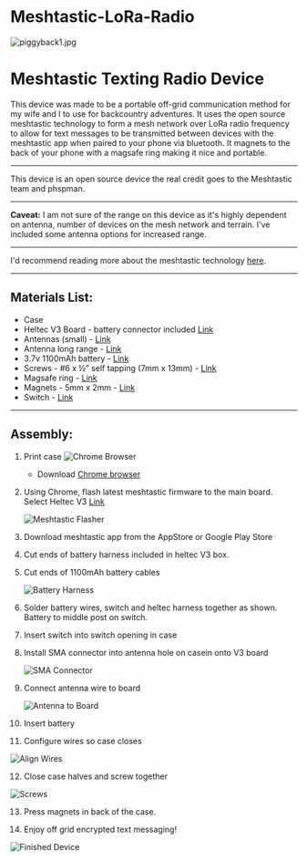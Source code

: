 # Meshtastic-LoRa-Radio

![piggyback1.jpg](meshtastic-project-photos/piggyback1.jpg)

  
# Meshtastic Texting Radio Device

This device was made to be a portable off-grid communication method for my wife and I to use for backcountry adventures. It uses the open source meshtastic technology to form a mesh network over LoRa radio frequency to allow for text messages to be transmitted between devices with the meshtastic app when paired to your phone via bluetooth. It magnets to the back of your phone with a magsafe ring making it nice and portable.

---

This device is an open source device the real credit goes to the Meshtastic team and phspman.

---

**Caveat:** I am not sure of the range on this device as it's highly dependent on antenna, number of devices on the mesh network and terrain. I've included some antenna options for increased range.

---

I'd recommend reading more about the meshtastic technology [here](https://meshtastic.org/).

---

## Materials List:

- Case
- Heltec V3 Board - battery connector included [Link](https://www.amazon.com/dp/B07FYWFH4C?psc=1&ref=ppx_yo2ov_dt_b_product_details)
- Antennas (small) - [Link](https://www.amazon.com/dp/B0BX2NFM9B?ref=ppx_yo2ov_dt_b_product_details&th=1)
- Antenna long range - [Link](https://www.amazon.com/gp/product/B0D3KPFVH3/ref=ox_sc_saved_image_4?smid=AQ0B8JRQY8X0X&psc=1)
- 3.7v 1100mAh battery - [Link](https://www.amazon.com/dp/B08FD39Y5R?psc=1&ref=ppx_yo2ov_dt_b_product_details)
- Screws - #6 x ½” self tapping (7mm x 13mm) - [Link](https://www.amazon.com/dp/B0B5CNQXMN?psc=1&ref=ppx_yo2ov_dt_b_product_details)
- Magsafe ring - [Link](https://www.amazon.com/gp/product/B0CSVXD888/ref=ox_sc_saved_image_3?smid=A1M11WW4NKTCL&psc=1)
- Magnets - 5mm x 2mm - [Link](https://www.amazon.com/gp/product/B09DC8KG2C/ref=sw_img_1?smid=AZ3H0P0UI6KGB&psc=1)
- Switch - [Link](https://www.amazon.com/dp/B07RTJDW27?psc=1&ref=ppx_yo2ov_dt_b_product_details)

---

## Assembly:

1. Print case
   ![Chrome Browser](./images/meshtasticflasher.png)
   - Download [Chrome browser](https://www.google.com/chrome/)
   
2. Using Chrome, flash latest meshtastic firmware to the main board. Select Heltec V3 [Link](https://meshtastic.org/docs/getting-started/flashing-firmware/esp32/web-flasher/)

   ![Meshtastic Flasher](./images/meshtasticflasher.png)

3. Download meshtastic app from the AppStore or Google Play Store

4. Cut ends of battery harness included in heltec V3 box.

5. Cut ends of 1100mAh battery cables

   ![Battery Harness](./images/harness.JPG)

6. Solder battery wires, switch and heltec harness together as shown. Battery to middle post on switch.

7. Insert switch into switch opening in case

8. Install SMA connector into antenna hole on casein onto V3 board

   ![SMA Connector](./images/smatocase.jpg)

9. Connect antenna wire to board

   ![Antenna to Board](./images/smatoboard.JPG)

10. Insert battery

11. Configure wires so case closes

   ![Align Wires](./images/alignwires.jpg)

12. Close case halves and screw together

   ![Screws](./images//screws.jpg)

13. Press magnets in back of the case.

14. Enjoy off grid encrypted text messaging!

   ![Finished Device](./images/finished.jpg)
